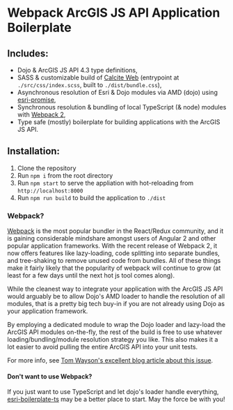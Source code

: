 # Webpack ArcGIS JS API Application Boilerplate

## Includes: 

- Dojo & ArcGIS JS API 4.3 type definitions,
- SASS & customizable build of [Calcite Web](https://esri.github.io/calcite-web/) (entrypoint at `./src/css/index.scss`, built to `./dist/bundle.css`),
- Asynchronous resolution of Esri & Dojo modules via AMD (dojo) using [esri-promise](https://www.npmjs.com/package/esri-promise),
- Synchronous resolution & bundling of local TypeScript (& node) modules with [Webpack 2](https://webpack.github.io/),
- Type safe (mostly) boilerplate for building applications with the ArcGIS JS API.

## Installation:

1. Clone the repository
2. Run `npm i` from the root directory
3. Run `npm start` to serve the appliation with hot-reloading from `http://localhost:8000`
4. Run `npm run build` to build the application to `./dist`

### Webpack?

[Webpack](https://webpack.github.io/) is the most popular bundler in the React/Redux community, and it is gaining considerable mindshare amongst users of Angular 2 and other popular application frameworks. With the recent release of Webpack 2, it now offers features like lazy-loading, code splitting into separate bundles, and tree-shaking to remove unused code from bundles. All of these things make it fairly likely that the popularity of webpack will continue to grow (at least for a few days until the next hot js tool comes along).

While the cleanest way to integrate your application with the ArcGIS JS API would arguably be to allow Dojo's AMD loader to handle the resolution of all modules, that is a pretty big tech buy-in if you are not already using Dojo as your application framework.

By employing a dedicated module to wrap the Dojo loader and lazy-load the ArcGIS API modules on-the-fly, the rest of the build is free to use whatever loading/bundling/module resolution strategy you like. This also makes it a lot easier to avoid pulling the entire ArcGIS API into your unit tests.

For more info, see [Tom Wayson's excellent blog article about this issue](http://tomwayson.com/2016/11/27/using-the-arcgis-api-for-javascript-in-applications-built-with-webpack/).


#### Don't want to use Webpack?

If you just want to use TypeScript and let dojo's loader handle everything, [esri-boilerplate-ts](https://github.com/nicksenger/esri-boilerplate-ts) may be a better place to start. May the force be with you!